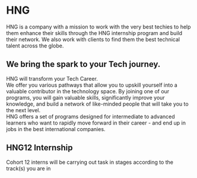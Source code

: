 # HNG

 HNG is a company with a mission to work with the very best techies to help them enhance their skills through the HNG internship program and build their network. We also work with clients to find them the best technical talent across the globe.
## We bring the spark to your Tech journey.

HNG will transform your Tech Career.  
We offer you various pathways that allow you to upskill yourself into a valuable contributor in the technology space. By joining one of our programs, you will gain valuable skills, significantly improve your knowledge, and build a network of like-minded people that will take you to the next level.  
HNG offers a set of programs designed for intermediate to advanced learners who want to rapidly move forward in their career - and end up in jobs in the best international companies.
  
## HNG12 Internship
Cohort 12 interns will be carrying out task in stages according to the track(s) you are in
  
